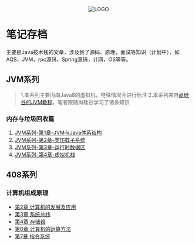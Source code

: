 <div align="center">
<img alt="LOGO" src="https://ypic.oss-cn-hangzhou.aliyuncs.com/202211041430619.png" />
</div>

# 笔记存档
主要是Java技术栈的文章，涉及到了源码、原理，面试等知识（计划中），如AQS，JVM，rpc源码，Spring源码，计网，OS等等。

## JVM系列
>1.本系列主要面向Java8的虚拟机，特殊情况会进行标注
>2.本系列来自[尚硅谷的JVM教程](https://www.bilibili.com/video/BV1PJ411n7xZ?spm_id_from=333.337.search-card.all.click)，笔者跟随尚硅谷学习了诸多知识

### 内存与垃圾回收篇
1. [JVM系列-第1章-JVM与Java体系结构](JVM/1_内存与垃圾回收篇/01_JVM与Java体系结构)
2. [JVM系列-第2章-类加载子系统](JVM/1_内存与垃圾回收篇/02_类加载子系统)
3. [JVM系列-第3章-运行时数据区](JVM/1_内存与垃圾回收篇/03_运行时数据区)
4. [JVM系列-第4章-虚拟机栈](JVM/1_内存与垃圾回收篇/04_虚拟机栈)

## 408系列
### 计算机组成原理
- [第2章  计算机的发展及应用](计算机组成原理/第2章-计算机的发展及应用.md) 
- [第3章 系统总线](计算机组成原理/第3章-系统总线.md)
- [第4章 存储器](计算机组成原理/第4章-存储器.md)
- [第6章 计算机的运算方法](计算机组成原理/第6章-计算机的运算方法.md)
- [第7章 指令系统](计算机组成原理/第7章-指令系统)